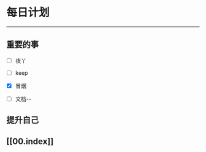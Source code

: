 
# 每日计划
---
## 重要的事

- [ ]    夜丫
- [ ]   keep
- [x]  冒烟
- [ ] 文档--



## 提升自己

  



## [[00.index]]











